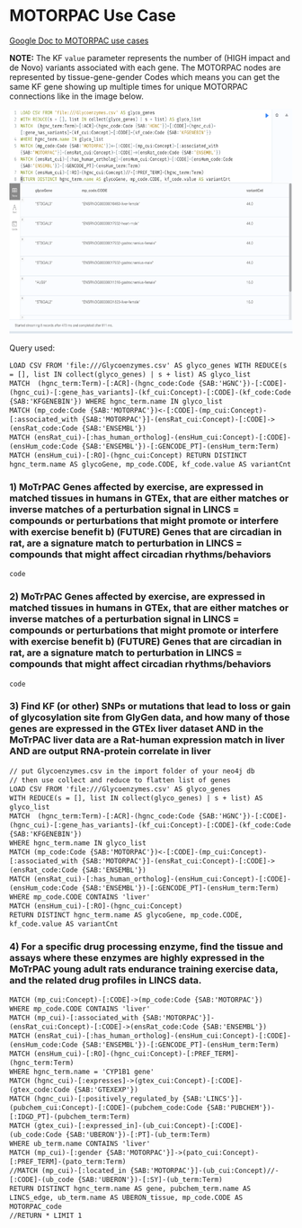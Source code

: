 # MOTORPAC Use Case
[Google Doc to MOTORPAC use cases](https://docs.google.com/spreadsheets/d/1Z1rStygHvT3zBQIDmD61No4U3YogkpglpDxJlD4tIfk/edit#gid=0)

**NOTE:** The KF `value` parameter represents the number of (HIGH impact and de Novo) variants associated with each gene. The MOTORPAC nodes are represented by tissue-gene-gender Codes which means you can get the same KF gene showing up multiple times for unique MOTORPAC connections like in the image below.

<img src="https://github.com/TaylorResearchLab/CFDE_DataDistillery/blob/main/images/KF_MOTORPAC_screenshot.png" width="800" height="400">

Query used:
```
LOAD CSV FROM 'file:///Glycoenzymes.csv' AS glyco_genes WITH REDUCE(s = [], list IN collect(glyco_genes) | s + list) AS glyco_list
MATCH  (hgnc_term:Term)-[:ACR]-(hgnc_code:Code {SAB:'HGNC'})-[:CODE]-(hgnc_cui)-[:gene_has_variants]-(kf_cui:Concept)-[:CODE]-(kf_code:Code {SAB:'KFGENEBIN'}) WHERE hgnc_term.name IN glyco_list
MATCH (mp_code:Code {SAB:'MOTORPAC'})<-[:CODE]-(mp_cui:Concept)-[:associated_with {SAB:'MOTORPAC'}]-(ensRat_cui:Concept)-[:CODE]->(ensRat_code:Code {SAB:'ENSEMBL'})
MATCH (ensRat_cui)-[:has_human_ortholog]-(ensHum_cui:Concept)-[:CODE]-(ensHum_code:Code {SAB:'ENSEMBL'})-[:GENCODE_PT]-(ensHum_term:Term) MATCH (ensHum_cui)-[:RO]-(hgnc_cui:Concept) RETURN DISTINCT hgnc_term.name AS glycoGene, mp_code.CODE, kf_code.value AS variantCnt
```





### 1) MoTrPAC Genes affected by exercise, are expressed in matched tissues in humans in GTEx, that are either matches or inverse matches of a perturbation signal in LINCS = compounds or perturbations that might promote or interfere with exercise benefit b) (FUTURE) Genes that are circadian in rat, are a signature match to perturbation in LINCS = compounds that might affect circadian rhythms/behaviors 
```
code
```

### 2) MoTrPAC Genes affected by exercise, are expressed in matched tissues in humans in GTEx, that are either matches or inverse matches of a perturbation signal in LINCS = compounds or perturbations that might promote or interfere with exercise benefit b) (FUTURE) Genes that are circadian in rat, are a signature match to perturbation in LINCS = compounds that might affect circadian rhythms/behaviors 
```
code
```

### 3) Find KF (or other) SNPs or mutations that lead to loss or gain of glycosylation site from GlyGen data, and how many of those genes are expressed in the GTEx liver dataset AND in the MoTrPAC liver data are a Rat-human expression match in liver AND are output RNA-protein correlate in liver
```
// put Glycoenzymes.csv in the import folder of your neo4j db
// then use collect and reduce to flatten list of genes
LOAD CSV FROM 'file:///Glycoenzymes.csv' AS glyco_genes
WITH REDUCE(s = [], list IN collect(glyco_genes) | s + list) AS glyco_list
MATCH  (hgnc_term:Term)-[:ACR]-(hgnc_code:Code {SAB:'HGNC'})-[:CODE]-(hgnc_cui)-[:gene_has_variants]-(kf_cui:Concept)-[:CODE]-(kf_code:Code {SAB:'KFGENEBIN'})
WHERE hgnc_term.name IN glyco_list
MATCH (mp_code:Code {SAB:'MOTORPAC'})<-[:CODE]-(mp_cui:Concept)-[:associated_with {SAB:'MOTORPAC'}]-(ensRat_cui:Concept)-[:CODE]->(ensRat_code:Code {SAB:'ENSEMBL'})
MATCH (ensRat_cui)-[:has_human_ortholog]-(ensHum_cui:Concept)-[:CODE]-(ensHum_code:Code {SAB:'ENSEMBL'})-[:GENCODE_PT]-(ensHum_term:Term)
WHERE mp_code.CODE CONTAINS 'liver'
MATCH (ensHum_cui)-[:RO]-(hgnc_cui:Concept)
RETURN DISTINCT hgnc_term.name AS glycoGene, mp_code.CODE, kf_code.value AS variantCnt
```

### 4) For a specific drug processing enzyme, find the tissue and assays where these enzymes are highly expressed in the MoTrPAC young adult rats endurance training exercise data, and the related drug profiles in LINCS data.
```
MATCH (mp_cui:Concept)-[:CODE]->(mp_code:Code {SAB:'MOTORPAC'}) 
WHERE mp_code.CODE CONTAINS 'liver'
MATCH (mp_cui)-[:associated_with {SAB:'MOTORPAC'}]-(ensRat_cui:Concept)-[:CODE]->(ensRat_code:Code {SAB:'ENSEMBL'})
MATCH (ensRat_cui)-[:has_human_ortholog]-(ensHum_cui:Concept)-[:CODE]-(ensHum_code:Code {SAB:'ENSEMBL'})-[:GENCODE_PT]-(ensHum_term:Term)
MATCH (ensHum_cui)-[:RO]-(hgnc_cui:Concept)-[:PREF_TERM]-(hgnc_term:Term)
WHERE hgnc_term.name = 'CYP1B1 gene'
MATCH (hgnc_cui)-[:expresses]->(gtex_cui:Concept)-[:CODE]-(gtex_code:Code {SAB:'GTEXEXP'})
MATCH (hgnc_cui)-[:positively_regulated_by {SAB:'LINCS'}]-(pubchem_cui:Concept)-[:CODE]-(pubchem_code:Code {SAB:'PUBCHEM'})-[:IDGD_PT]-(pubchem_term:Term)
MATCH (gtex_cui)-[:expressed_in]-(ub_cui:Concept)-[:CODE]-(ub_code:Code {SAB:'UBERON'})-[:PT]-(ub_term:Term)
WHERE ub_term.name CONTAINS 'liver'
MATCH (mp_cui)-[:gender {SAB:'MOTORPAC'}]->(pato_cui:Concept)-[:PREF_TERM]-(pato_term:Term)
//MATCH (mp_cui)-[:located_in {SAB:'MOTORPAC'}]-(ub_cui:Concept)//-[:CODE]-(ub_code {SAB:'UBERON'})-[:SY]-(ub_term:Term)
RETURN DISTINCT hgnc_term.name AS gene, pubchem_term.name AS LINCS_edge, ub_term.name AS UBERON_tissue, mp_code.CODE AS MOTORPAC_code
//RETURN * LIMIT 1
```



#



